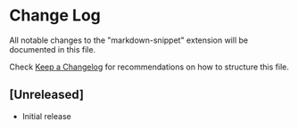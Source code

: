 # Change Log

All notable changes to the "markdown-snippet" extension will be documented in this file.

Check [Keep a Changelog](http://keepachangelog.com/) for recommendations on how to structure this file.

## [Unreleased]

- Initial release